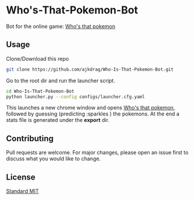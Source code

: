 # Who's-That-Pokemon-Bot

Bot for the online game: [Who's that pokemon](https://gearoid.me/pokemon/)

## Usage

Clone/Download this repo 
```bash
git clone https://github.com/ajkdrag/Who-Is-That-Pokemon-Bot.git
```
Go to the root dir and run the launcher script.

```bash
cd Who-Is-That-Pokemon-Bot
python launcher.py --config configs/launcher.cfg.yaml
```
This launches a new chrome window and opens [Who's that pokemon](https://gearoid.me/pokemon/), followed by guessing (predicting :sparkles ) the pokemons. At the end a stats file is generated under the **export** dir.


## Contributing
Pull requests are welcome. For major changes, please open an issue first to discuss what you would like to change.

## License
[Standard MIT](https://choosealicense.com/licenses/mit/)
